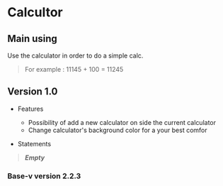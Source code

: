 # **Calcultor**

## Main using

Use the calculator in order to do a simple calc.
> For example : 11145 + 100 = 11245

## Version 1.0

- Features

  - Possibility of add a new calculator on side the current calculator
  - Change calculator's background color for a your best comfor

- Statements
> ***Empty***

### Base-v version 2.2.3
